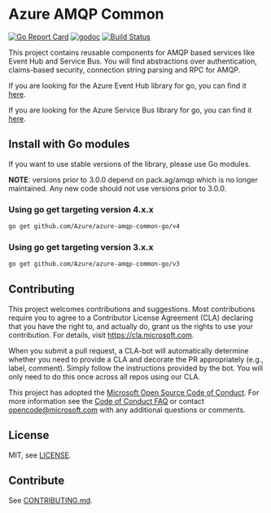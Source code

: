 # Azure AMQP Common
[![Go Report Card](https://goreportcard.com/badge/github.com/Azure/azure-amqp-common-go)](https://goreportcard.com/report/github.com/Azure/azure-amqp-common-go)
[![godoc](https://godoc.org/github.com/Azure/azure-amqp-common-go?status.svg)](https://godoc.org/github.com/Azure/azure-amqp-common-go)
[![Build Status](https://travis-ci.org/Azure/azure-amqp-common-go.svg?branch=master)](https://travis-ci.org/Azure/azure-amqp-common-go)

This project contains reusable components for AMQP based services like Event Hub and Service Bus. You will find 
abstractions over authentication, claims-based security, connection string parsing and RPC for AMQP.

If you are looking for the Azure Event Hub library for go, you can find it [here](https://aka.ms/azure-event-hubs-go).

If you are looking for the Azure Service Bus library for go, you can find it [here](https://aka.ms/azure-service-bus-go).

## Install with Go modules
If you want to use stable versions of the library, please use Go modules.

**NOTE**: versions prior to 3.0.0 depend on pack.ag/amqp which is no longer maintained.
Any new code should not use versions prior to 3.0.0.

### Using go get targeting version 4.x.x
``` bash
go get github.com/Azure/azure-amqp-common-go/v4
```

### Using go get targeting version 3.x.x
``` bash
go get github.com/Azure/azure-amqp-common-go/v3
```

## Contributing

This project welcomes contributions and suggestions.  Most contributions require you to agree to a
Contributor License Agreement (CLA) declaring that you have the right to, and actually do, grant us
the rights to use your contribution. For details, visit https://cla.microsoft.com.

When you submit a pull request, a CLA-bot will automatically determine whether you need to provide
a CLA and decorate the PR appropriately (e.g., label, comment). Simply follow the instructions
provided by the bot. You will only need to do this once across all repos using our CLA.

This project has adopted the [Microsoft Open Source Code of Conduct](https://opensource.microsoft.com/codeofconduct/).
For more information see the [Code of Conduct FAQ](https://opensource.microsoft.com/codeofconduct/faq/) or
contact [opencode@microsoft.com](mailto:opencode@microsoft.com) with any additional questions or comments.

## License

MIT, see [LICENSE](./LICENSE).

## Contribute

See [CONTRIBUTING.md](.github/CONTRIBUTING.md).
